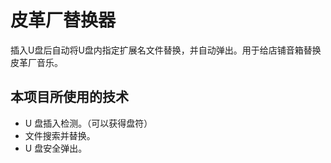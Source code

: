 # 皮革厂替换器
插入U盘后自动将U盘内指定扩展名文件替换，并自动弹出。用于给店铺音箱替换皮革厂音乐。

## 本项目所使用的技术
* U 盘插入检测。（可以获得盘符）
* 文件搜索并替换。
* U 盘安全弹出。
